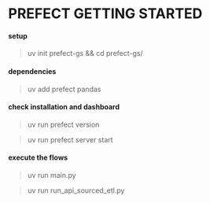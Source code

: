 # PREFECT GETTING STARTED

#### setup
> uv init prefect-gs && cd prefect-gs/

#### dependencies
> uv add prefect pandas

#### check installation and dashboard 
> uv run prefect version

> uv run prefect server start


#### execute the flows
> uv run main.py

> uv run run_api_sourced_etl.py
